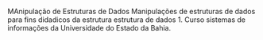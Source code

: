 MAnipulação de Estruturas de Dados
Manipulações de estruturas de dados para fins didadicos da estrutura estrutura de dados 1.
Curso sistemas de informações da Universidade do Estado da Bahia.
